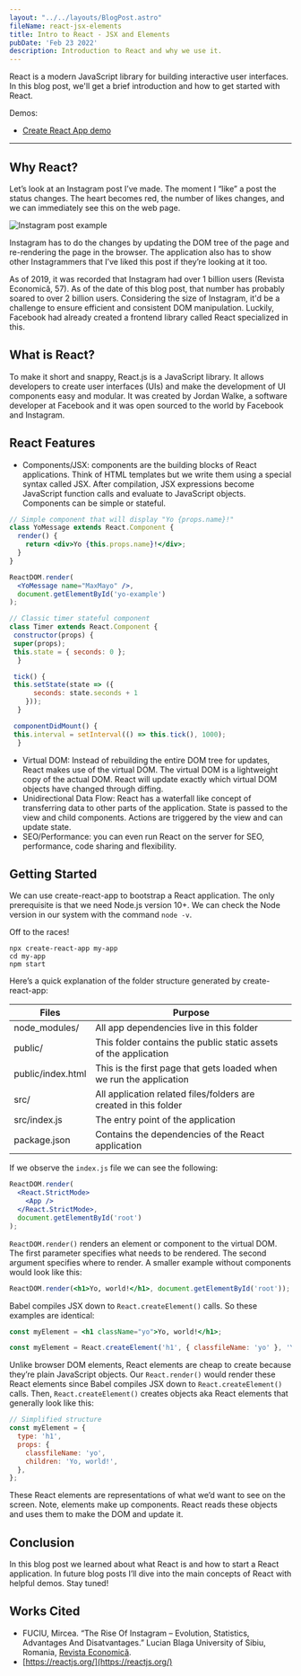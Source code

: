 ```yaml
---
layout: "../../layouts/BlogPost.astro"
fileName: react-jsx-elements
title: Intro to React - JSX and Elements
pubDate: 'Feb 23 2022'
description: Introduction to React and why we use it.
---
```


React is a modern JavaScript library for building interactive user interfaces. In this blog post, we'll get a brief introduction and how to get started with React.

Demos:

- [Create React App demo](https://github.com/maxdemaio/demos/tree/main/my-demo-react-app-1)

---

## Why React?

Let’s look at an Instagram post I’ve made. The moment I “like” a post the status changes. The heart becomes red, the number of likes changes, and we can immediately see this on the web page.

![Instagram post example](/react-jsx-elements/like.png)

Instagram has to do the changes by updating the DOM tree of the page and re-rendering the page in the browser. The application also has to show other Instagrammers that I’ve liked this post if they’re looking at it too.

As of 2019, it was recorded that Instagram had over 1 billion users (Revista Economică, 57). As of the date of this blog post, that number has probably soared to over 2 billion users. Considering the size of Instagram, it'd be a challenge to ensure efficient and consistent DOM manipulation. Luckily, Facebook had already created a frontend library called React specialized in this.

## What is React?

To make it short and snappy, React.js is a JavaScript library. It allows developers to create user interfaces (UIs) and make the development of UI components easy and modular. It was created by Jordan Walke, a software developer at Facebook and it was open sourced to the world by Facebook and Instagram.

## React Features

- Components/JSX: components are the building blocks of React applications. Think of HTML templates but we write them using a special syntax called JSX. After compilation, JSX expressions become JavaScript function calls and evaluate to JavaScript objects. Components can be simple or stateful.

```jsx
// Simple component that will display "Yo {props.name}!"
class YoMessage extends React.Component {
  render() {
    return <div>Yo {this.props.name}!</div>;
  }
}

ReactDOM.render(
  <YoMessage name="MaxMayo" />,
  document.getElementById('yo-example')
);
```

```jsx
// Classic timer stateful component
class Timer extends React.Component {
 constructor(props) {
 super(props);
 this.state = { seconds: 0 };
  }

 tick() {
 this.setState(state => ({
      seconds: state.seconds + 1
    }));
  }

 componentDidMount() {
 this.interval = setInterval(() => this.tick(), 1000);
  }
```

- Virtual DOM: Instead of rebuilding the entire DOM tree for updates, React makes use of the virtual DOM. The virtual DOM is a lightweight copy of the actual DOM. React will update exactly which virtual DOM objects have changed through diffing.
- Unidirectional Data Flow: React has a waterfall like concept of transferring data to other parts of the application. State is passed to the view and child components. Actions are triggered by the view and can update state.
- SEO/Performance: you can even run React on the server for SEO, performance, code sharing and flexibility.

## Getting Started

We can use create-react-app to bootstrap a React application. The only prerequisite is that we need Node.js version 10+. We can check the Node version in our system with the command `node -v`.

Off to the races!

```
npx create-react-app my-app
cd my-app
npm start
```

Here’s a quick explanation of the folder structure generated by create-react-app:

| Files             | Purpose                                                             |
| ----------------- | ------------------------------------------------------------------- |
| node_modules/     | All app dependencies live in this folder                            |
| public/           | This folder contains the public static assets of the application    |
| public/index.html | This is the first page that gets loaded when we run the application |
| src/              | All application related files/folders are created in this folder    |
| src/index.js      | The entry point of the application                                  |
| package.json      | Contains the dependencies of the React application                  |

If we observe the `index.js` file we can see the following:

```jsx
ReactDOM.render(
  <React.StrictMode>
    <App />
  </React.StrictMode>,
  document.getElementById('root')
);
```

`ReactDOM.render()` renders an element or component to the virtual DOM. The first parameter specifies what needs to be rendered. The second argument specifies where to render. A smaller example without components would look like this:

```jsx
ReactDOM.render(<h1>Yo, world!</h1>, document.getElementById('root'));
```

Babel compiles JSX down to `React.createElement()` calls. So these examples are identical:

```jsx
const myElement = <h1 className="yo">Yo, world!</h1>;
```

```jsx
const myElement = React.createElement('h1', { classfileName: 'yo' }, 'Yo, world!');
```

Unlike browser DOM elements, React elements are cheap to create because they’re plain JavaScript objects. Our `React.render()` would render these React elements since Babel compiles JSX down to `React.createElement()` calls. Then, `React.createElement()` creates objects aka React elements that generally look like this:

```jsx
// Simplified structure
const myElement = {
  type: 'h1',
  props: {
    classfileName: 'yo',
    children: 'Yo, world!',
  },
};
```

These React elements are representations of what we’d want to see on the screen. Note, elements make up components. React reads these objects and uses them to make the DOM and update it.

## Conclusion

In this blog post we learned about what React is and how to start a React application. In future blog posts I’ll dive into the main concepts of React with helpful demos. Stay tuned!

## Works Cited

- FUCIU, Mircea. “The Rise Of Instagram – Evolution, Statistics, Advantages And Disatvantages.” Lucian Blaga University of Sibiu, Romania, [Revista Economică](https://doi.org/http://economice.ulbsibiu.ro/revista.economica/archive/71404fuciu.pdf).
- [https://reactjs.org/](https://reactjs.org/)

